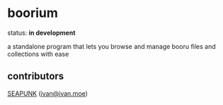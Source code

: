 boorium
===

status: **in development**

a standalone program that lets you browse and manage booru files and collections with ease

contributors
---

[SEAPUNK] (ivan@ivan.moe)

[SEAPUNK]: https://github.com/SEAPUNK
